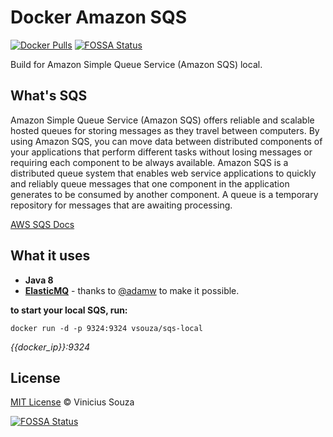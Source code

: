 # Docker Amazon SQS

[![Docker Pulls](https://img.shields.io/docker/pulls/vsouza/sqs-local.svg)](https://hub.docker.com/r/vsouza/sqs-local/)
[![FOSSA Status](https://app.fossa.io/api/projects/git%2Bgithub.com%2Fvsouza%2Fdocker-SQS-local.svg?type=shield)](https://app.fossa.io/projects/git%2Bgithub.com%2Fvsouza%2Fdocker-SQS-local?ref=badge_shield)

Build for Amazon Simple Queue Service (Amazon SQS) local.

## What's SQS

Amazon Simple Queue Service (Amazon SQS) offers reliable and scalable hosted queues for storing messages as they travel between computers. By using Amazon SQS, you can move data between distributed components of your applications that perform different tasks without losing messages or requiring each component to be always available. Amazon SQS is a distributed queue system that enables web service applications to quickly and reliably queue messages that one component in the application generates to be consumed by another component. A queue is a temporary repository for messages that are awaiting processing.

[AWS SQS Docs](http://docs.aws.amazon.com/AWSSimpleQueueService/latest/SQSDeveloperGuide/Welcome.html)

## What it uses

 * __Java 8__ 
 * __[ElasticMQ](https://github.com/adamw/elasticmq)__ - thanks to [@adamw](http://www.github.com/adamw) to make it possible.


__to start your local SQS, run:__

`docker run -d -p 9324:9324 vsouza/sqs-local`

*{{docker_ip}}:9324*

## License
[MIT License](http://vsouza.mit-license.org/) © Vinicius Souza


[![FOSSA Status](https://app.fossa.io/api/projects/git%2Bgithub.com%2Fvsouza%2Fdocker-SQS-local.svg?type=large)](https://app.fossa.io/projects/git%2Bgithub.com%2Fvsouza%2Fdocker-SQS-local?ref=badge_large)